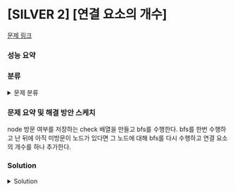 # [SILVER 2] [연결 요소의 개수]

[문제 링크](https://www.acmicpc.net/problem/11724) 

### 성능 요약

### 분류

<details><summary>문제 분류</summary> 

[그래프]

</details>

### 문제 요약 및 해결 방안 스케치

node 방문 여부를 저장하는 check 배열을 만들고 bfs를 수행한다. bfs를 한번 수행하고 난 뒤에 아직 미방문이 노드가 있다면 그 노드에 대해 bfs를 다시 수행하고 연결 요소의 개수를 하나 추가한다. 

### Solution

<details><summary>Solution</summary> 

[Source Code]

</details>
